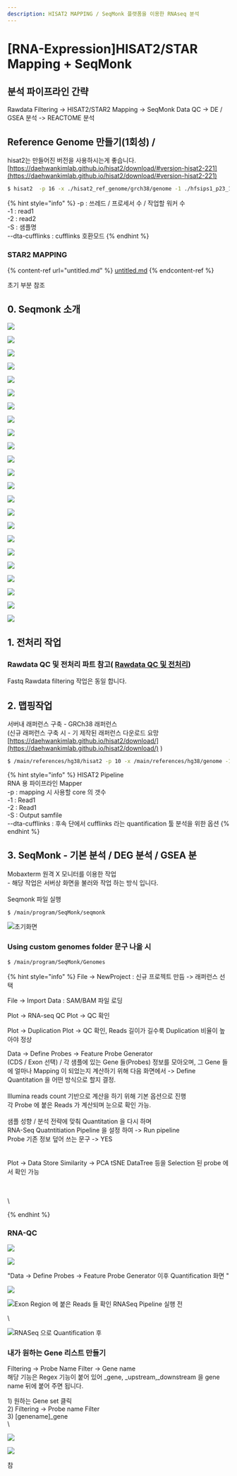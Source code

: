 ```yaml
---
description: HISAT2 MAPPING / SeqMonk 플랫폼을 이용한 RNAseq 분석
---
```


# \[RNA-Expression]HISAT2/STAR Mapping + SeqMonk

## 분석 파이프라인 간략

Rawdata Filtering -> HISAT2/STAR2 Mapping -> SeqMonk Data QC -> DE / GSEA 분석 -> REACTOME 분석

## Reference Genome 만들기(1회성) /&#x20;

hisat2는 만들어진 버전을 사용하시는게 좋습니다.\
[https://daehwankimlab.github.io/hisat2/download/#version-hisat2-221](https://daehwankimlab.github.io/hisat2/download/#version-hisat2-221)

```bash
$ hisat2  -p 16 -x ./hisat2_ref_genome/grch38/genome -1 ./hfsips1_p23_1.fq.gz -2 ./hfsips1_p23_2.fq.gz -S hfsip1.sam --dta-cufflinks
```

{% hint style="info" %}
\-p : 쓰레드 / 프로세서 수 / 작업할 워커 수\
\-1 : read1\
\-2 : read2\
\-S : 샘플명\
\--dta-cufflinks : cufflinks 호환모드
{% endhint %}

### STAR2 MAPPING&#x20;

{% content-ref url="untitled.md" %}
[untitled.md](untitled.md)
{% endcontent-ref %}

초기 부분 참조





## 0. Seqmonk 소개



![](<../../.gitbook/assets/image (112).png>)

![](<../../.gitbook/assets/image (113).png>)

![](<../../.gitbook/assets/image (114).png>)

![](<../../.gitbook/assets/image (115).png>)

![](<../../.gitbook/assets/image (116).png>)

![](<../../.gitbook/assets/image (117).png>)

![](<../../.gitbook/assets/image (118).png>)

![](<../../.gitbook/assets/image (119).png>)

![](<../../.gitbook/assets/image (120).png>)

![](<../../.gitbook/assets/image (121).png>)

![](<../../.gitbook/assets/image (122).png>)

![](<../../.gitbook/assets/image (123).png>)

![](<../../.gitbook/assets/image (124).png>)

![](<../../.gitbook/assets/image (125).png>)



![](<../../.gitbook/assets/image (126).png>)

![](<../../.gitbook/assets/image (127).png>)

![](<../../.gitbook/assets/image (128).png>)

![](<../../.gitbook/assets/image (129).png>)

![](<../../.gitbook/assets/image (130).png>)



![](<../../.gitbook/assets/image (131).png>)

![](<../../.gitbook/assets/image (132).png>)

![](<../../.gitbook/assets/image (133).png>)



![](<../../.gitbook/assets/image (134).png>)



## 1. 전처리 작업&#x20;

### Rawdata QC 및 전처리 파트 참고( [Rawdata QC 및 전처리](../untitled.md))

Fastq Rawdata filtering 작업은 동일 합니다.

## 2. 맵핑작업

서버내 래퍼런스 구축  - GRCh38 래퍼런스\
(신규 래퍼런스 구축 시 - 기 제작된 래퍼런스 다운로드 요망[https://daehwankimlab.github.io/hisat2/download/](https://daehwankimlab.github.io/hisat2/download/) )

```bash
$ /main/references/hg38/hisat2 -p 10 -x /main/references/hg38/genome -1 ${read_1} -2 ${read_2} -S /main/users/gilje/projects/teratocarcinoma/rna_seq/${output}.sam --dta-cufflinks
```

{% hint style="info" %}
HISAT2 Pipeline \
RNA 용 파이프라인 Mapper\
\-p : mapping 시 사용할 core 의 갯수\
\-1 : Read1\
\-2 : Read1\
\-S : Output samfile\
\--dta-cufflinks : 후속 단에서 cufflinks 라는 quantification 툴 분석을 위한 옵션
{% endhint %}

## 3. SeqMonk - 기본 분석 / DEG 분석 / GSEA 분&#x20;

Mobaxterm 원격 X 모니터를 이용한 작업\
\- 해당 작업은 서버상 화면을 불러와 작업 하는 방식 입니다.\
\
Seqmonk 파일 실행&#x20;

```bash
$ /main/program/SeqMonk/seqmonk
```

![초기화면](<../../.gitbook/assets/image (76).png>)

### Using custom genomes folder 문구 나올 시

```bash
$ /main/program/SeqMonk/Genomes
```

{% hint style="info" %}
File -> NewProject : 신규 프로젝트 만듬 -> 래퍼런스 선택

File -> Import Data : SAM/BAM 파일 로딩

Plot -> RNA-seq QC Plot -> QC 확인

Plot -> Duplication Plot -> QC 확인, Reads 길이가 길수룩 Duplication 비율이 높아야 정상

Data -> Define Probes -> Feature Probe Generator\
(CDS / Exon 선택) / 각 샘플에 있는 Gene 들(Probes) 정보를 모아오며, 그 Gene 들에 얼마나 Mapping 이 되었는지 계산하기 위해 다음 화면에서 -> Define Quantitation 을 어떤 방식으로 할지 결정.\
\
Illumina reads count 기반으로 계산을 하기 위해 기본 옵션으로 진행\
각 Probe 에 붙은 Reads 가 계산되며 눈으로 확인 가능.\
\
샘플 성향 / 분석 전략에 맞춰 Quantitation 을 다시 하며 \
RNA-Seq Quatntitiation Pipeline 을 설정 하여 -> Run pipeline\
Probe 기존 정보 덮어 쓰는 문구 -> YES\
\
&#x20;\
Plot -> Data Store Similarity -> PCA tSNE DataTree 등을 Selection 된 probe 에서 확인 가능

\
&#x20;\
\

{% endhint %}

### RNA-QC

![](<../../.gitbook/assets/image (77).png>)

![](<../../.gitbook/assets/image (78).png>)



"Data -> Define Probes -> Feature Probe Generator 이후 Quantification 화면  "

![](<../../.gitbook/assets/image (80).png>)



![Exon Region 에 붙은 Reads 들 확인 RNASeq Pipeline 실행 전](<../../.gitbook/assets/image (81).png>)

\


![RNASeq 으로 Quantification 후](<../../.gitbook/assets/image (82).png>)





### 내가 원하는 Gene 리스트 만들기

Filtering -> Probe Name Filter -> Gene name \
해당 기능은 Regex 기능이 붙어 있어 \_gene, \_upstream,\_downstream 을 gene name 뒤에 붙어 주면 됩니다.



1\) 원하는 Gene set 클릭\
2\) Filtering -> Probe name Filter \
3\) \[genename]\_gene\
\


![](<../../.gitbook/assets/image (108).png>)





![](<../../.gitbook/assets/image (109).png>)



참
